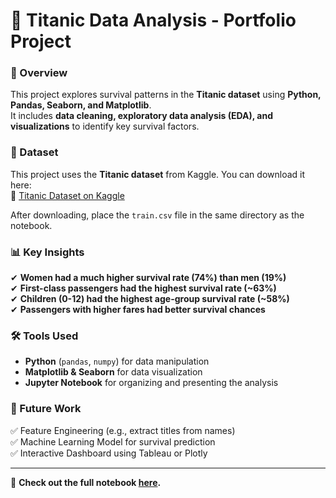 # 🚢 Titanic Data Analysis - Portfolio Project  

### 📌 Overview  
This project explores survival patterns in the **Titanic dataset** using **Python, Pandas, Seaborn, and Matplotlib**.  
It includes **data cleaning, exploratory data analysis (EDA), and visualizations** to identify key survival factors.  

### 📂 Dataset  
This project uses the **Titanic dataset** from Kaggle. You can download it here:  
🔗 [Titanic Dataset on Kaggle](https://www.kaggle.com/c/titanic/data)  

After downloading, place the `train.csv` file in the same directory as the notebook.

### 📊 Key Insights  
✔ **Women had a much higher survival rate (74%) than men (19%)**  
✔ **First-class passengers had the highest survival rate (~63%)**  
✔ **Children (0-12) had the highest age-group survival rate (~58%)**  
✔ **Passengers with higher fares had better survival chances**  

### 🛠️ Tools Used  
- **Python** (`pandas`, `numpy`) for data manipulation  
- **Matplotlib & Seaborn** for data visualization  
- **Jupyter Notebook** for organizing and presenting the analysis  

### 🚀 Future Work  
✅ Feature Engineering (e.g., extract titles from names)  
✅ Machine Learning Model for survival prediction  
✅ Interactive Dashboard using Tableau or Plotly  

---
📌 **Check out the full notebook [here](https://github.com/DKOwl96/Titanic-Data-Analysis/blob/main/Titanic.ipynb).**  
